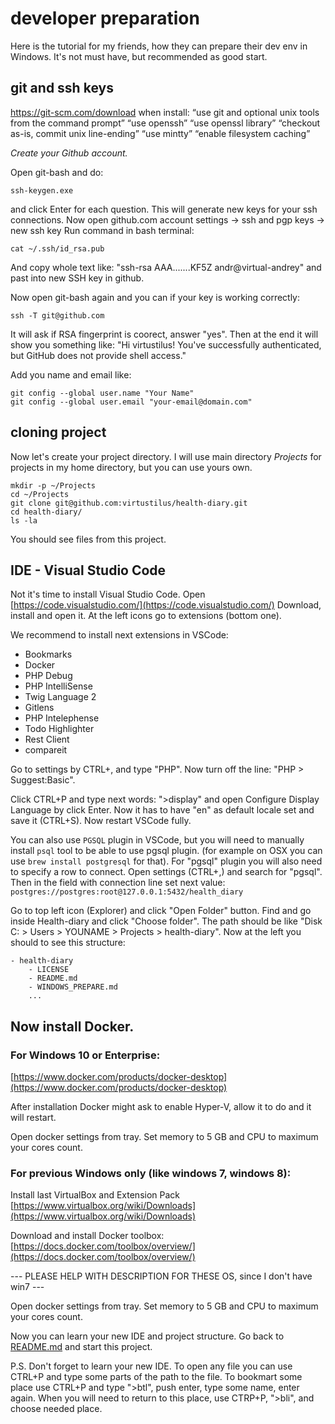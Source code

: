 # developer preparation
Here is the tutorial for my friends, how they can prepare their dev env in Windows.
It's not must have, but recommended as good start.

## git and ssh keys
https://git-scm.com/download
when install: 
“use git and optional unix tools from the command prompt”
“use openssh”
“use openssl library”
“checkout as-is, commit unix line-ending”
“use mintty”
“enable filesystem caching”

*Create your Github account.*

Open git-bash and do:

    ssh-keygen.exe

and click Enter for each question.
This will generate new keys for your ssh connections.
Now open github.com account settings -> ssh and pgp keys -> new ssh key
Run command in bash terminal:

    cat ~/.ssh/id_rsa.pub

And copy whole text like: "ssh-rsa AAA.......KF5Z andr@virtual-andrey"
and past into new SSH key in github.

Now open git-bash again and you can if your key is working correctly:

    ssh -T git@github.com

It will ask if RSA fingerprint is coorect, answer "yes".
Then at the end it will show you something like: "Hi virtustilus! You've successfully authenticated, but GitHub does not provide shell access."

Add you name and email like:

    git config --global user.name "Your Name"
    git config --global user.email "your-email@domain.com"

## cloning project
Now let's create your project directory.
I will use main directory *Projects* for projects in my home directory, but you can use yours own.

    mkdir -p ~/Projects
    cd ~/Projects
    git clone git@github.com:virtustilus/health-diary.git
    cd health-diary/
    ls -la

You should see files from this project.

## IDE - Visual Studio Code
Not it's time to install Visual Studio Code.
Open [https://code.visualstudio.com/](https://code.visualstudio.com/)
Download, install and open it.
At the left icons go to extensions (bottom one).

We recommend to install next extensions in VSCode:
- Bookmarks
- Docker
- PHP Debug
- PHP IntelliSense
- Twig Language 2
- Gitlens
- PHP Intelephense
- Todo Highlighter
- Rest Client
- compareit

Go to settings by CTRL+, and type "PHP". Now turn off the line: "PHP > Suggest:Basic".

Click CTRL+P and type next words: ">display" and open Configure Display Language by click Enter.
Now it has to have "en" as default locale set and save it (CTRL+S). Now restart VSCode fully.

You can also use `PGSQL` plugin in VSCode, but you will need to manually install `psql` tool to be able to use pgsql plugin. (for example on OSX you can use `brew install postgresql` for that).
For "pgsql" plugin you will also need to specify a row to connect.
Open settings (CTRL+,) and search for "pgsql". Then in the field with connection line set next value: `postgres://postgres:root@127.0.0.1:5432/health_diary`

Go to top left icon (Explorer) and click "Open Folder" button.
Find and go inside Health-diary and click "Choose folder".
The path should be like "Disk C: > Users > YOUNAME > Projects > health-diary".
Now at the left you should to see this structure:

    - health-diary
        - LICENSE
        - README.md
        - WINDOWS_PREPARE.md
        ...


## Now install Docker.

### For Windows 10 or Enterprise:
[https://www.docker.com/products/docker-desktop](https://www.docker.com/products/docker-desktop)

After installation Docker might ask to enable Hyper-V, allow it to do and it will restart.

Open docker settings from tray. Set memory to 5 GB and CPU to maximum your cores count.

### For previous Windows only (like windows 7, windows 8):

Install last VirtualBox and Extension Pack [https://www.virtualbox.org/wiki/Downloads](https://www.virtualbox.org/wiki/Downloads)

Download and install Docker toolbox:
[https://docs.docker.com/toolbox/overview/](https://docs.docker.com/toolbox/overview/)

--- PLEASE HELP WITH DESCRIPTION FOR THESE OS, since I don't have win7 ---

Open docker settings from tray. Set memory to 5 GB and CPU to maximum your cores count.




Now you can learn your new IDE and project structure. Go back to [README.md](README.md) and start this project.

P.S.
Don't forget to learn your new IDE.
To open any file you can use CTRL+P and type some parts of the path to the file. 
To bookmart some place use CTRL+P and type ">btl", push enter, type some name, enter again.
When you will need to return to this place, use CTRP+P, ">bli", and choose needed place.

